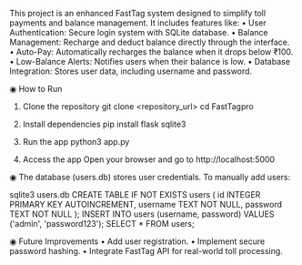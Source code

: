 This project is an enhanced FastTag system designed to simplify toll payments and balance management. It includes features like:
	•	User Authentication: Secure login system with SQLite database.
	•	Balance Management: Recharge and deduct balance directly through the interface.
	•	Auto-Pay: Automatically recharges the balance when it drops below ₹100.
	•	Low-Balance Alerts: Notifies users when their balance is low.
	•	Database Integration: Stores user data, including username and password.

◉ How to Run
1. Clone the repository
       git clone <repository_url>
       cd FastTagpro

2. Install dependencies
       pip install flask sqlite3

3. Run the app
       python3 app.py
   
4. Access the app
       Open your browser and go to http://localhost:5000

◉ The database (users.db) stores user credentials. To manually add users:

sqlite3 users.db
CREATE TABLE IF NOT EXISTS users (
    id INTEGER PRIMARY KEY AUTOINCREMENT,
    username TEXT NOT NULL,
    password TEXT NOT NULL
);
INSERT INTO users (username, password) VALUES ('admin', 'password123');
SELECT * FROM users;


◉ Future Improvements
	•	Add user registration.
	•	Implement secure password hashing.
	•	Integrate FastTag API for real-world toll processing.
